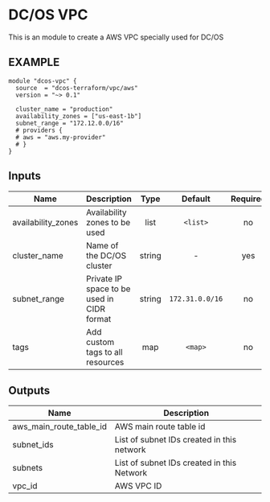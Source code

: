 # DC/OS VPC

This is an module to create a AWS VPC specially used for DC/OS

## EXAMPLE

```hcl
module "dcos-vpc" {
  source  = "dcos-terraform/vpc/aws"
  version = "~> 0.1"

  cluster_name = "production"
  availability_zones = ["us-east-1b"]
  subnet_range = "172.12.0.0/16"
  # providers {
  # aws = "aws.my-provider"
  # }
}
```

## Inputs

| Name | Description | Type | Default | Required |
|------|-------------|:----:|:-----:|:-----:|
| availability_zones | Availability zones to be used | list | `<list>` | no |
| cluster_name | Name of the DC/OS cluster | string | - | yes |
| subnet_range | Private IP space to be used in CIDR format | string | `172.31.0.0/16` | no |
| tags | Add custom tags to all resources | map | `<map>` | no |

## Outputs

| Name | Description |
|------|-------------|
| aws_main_route_table_id | AWS main route table id |
| subnet_ids | List of subnet IDs created in this network |
| subnets | List of subnet IDs created in this Network |
| vpc_id | AWS VPC ID |

